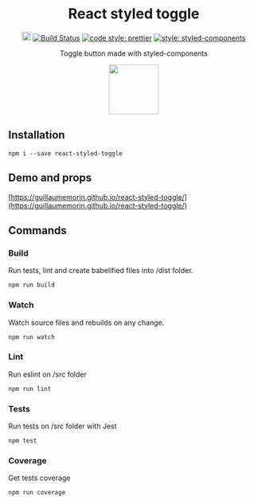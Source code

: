 <h1 align="center">
	React styled toggle
</h1>
<p align="center">
	<a href="https://badge.fury.io/js/react-styled-toggle"><img src="https://badge.fury.io/js/react-styled-toggle.svg" alt="npm version" height="18"></a>
    <a href='https://semaphoreci.com/guillaumemorin/react-styled-toggle'> <img src='https://semaphoreci.com/api/v1/guillaumemorin/react-styled-toggle/branches/master/badge.svg' alt='Build Status'></a>
    <a href='https://github.com/prettier/prettier'> <img src='https://img.shields.io/badge/code_style-prettier-ff69b4.svg?style=flat-square' alt='code style: prettier'></a>
    <a href='https://github.com/styled-components/styled-components'> <img src='https://img.shields.io/badge/style-%F0%9F%92%85%20styled--components-orange.svg?colorB=daa357&colorA=db748e' alt='style: styled-components'></a>
</p>

<div align="center">
	<p align="center">
		Toggle button made with styled-components
	</p>
	<img src="https://raw.githubusercontent.com/guillaumemorin/react-styled-toggle/master/screenshot.png" width="100" />
</div>

## Installation

```
npm i --save react-styled-toggle
```

## Demo and props

[https://guillaumemorin.github.io/react-styled-toggle/](https://guillaumemorin.github.io/react-styled-toggle/)

## Commands

### Build

Run tests, lint and create babelified files into /dist folder.

```
npm run build
```

### Watch

Watch source files and rebuilds on any change.

```
npm run watch
```

### Lint

Run eslint on /src folder

```
npm run lint
```

### Tests

Run tests on /src folder with Jest

```
npm test
```

### Coverage

Get tests coverage

```
npm run coverage
```
